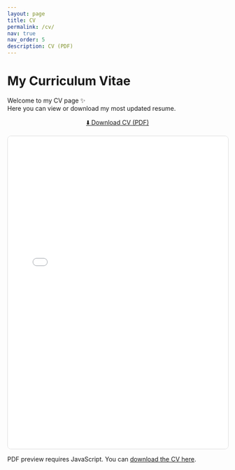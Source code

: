 ```yaml
---
layout: page
title: CV
permalink: /cv/
nav: true
nav_order: 5
description: CV (PDF)
---
```


# My Curriculum Vitae

Welcome to my CV page ✨  
Here you can view or download my most updated resume.

<div class="max-w-3xl mx-auto my-8 p-4 border rounded">
  <p style="text-align:center; margin-bottom: 1rem;">
    <a class="btn btn-primary" href="{{ '/assets/cv/chieh_cv.pdf' | relative_url }}" download>
      ⬇️ Download CV (PDF)
    </a>
  </p>

  <div style="aspect-ratio: 1/1.414; width: 100%; border: 1px solid #ddd; overflow: hidden; border-radius: 8px;">
    <iframe
      src="{{ '/assets/cv/chieh_cv.pdf' | relative_url }}#view=FitH"
      style="width:100%; height:100%; border:0;"
      title="CV PDF"
    ></iframe>
  </div>

  <noscript>
    <p>PDF preview requires JavaScript. You can <a href="{{ '/assets/cv/chieh_cv.pdf' | relative_url }}">download the CV here</a>.</p>
  </noscript>
</div>
